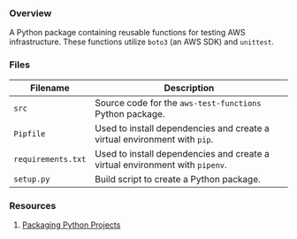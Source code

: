 ### Overview

A Python package containing reusable functions for testing AWS infrastructure.  These functions utilize `boto3` 
(an AWS SDK) and `unittest`.

### Files

| Filename             | Description                                                                                  |
|----------------------|----------------------------------------------------------------------------------------------|
| `src`                | Source code for the `aws-test-functions` Python package.                                     |
| `Pipfile`            | Used to install dependencies and create a virtual environment with `pip`.                    |
| `requirements.txt`   | Used to install dependencies and create a virtual environment with `pipenv`.                 |
| `setup.py`           | Build script to create a Python package.                                                     |

### Resources

1. [Packaging Python Projects](https://packaging.python.org/tutorials/packaging-projects/)